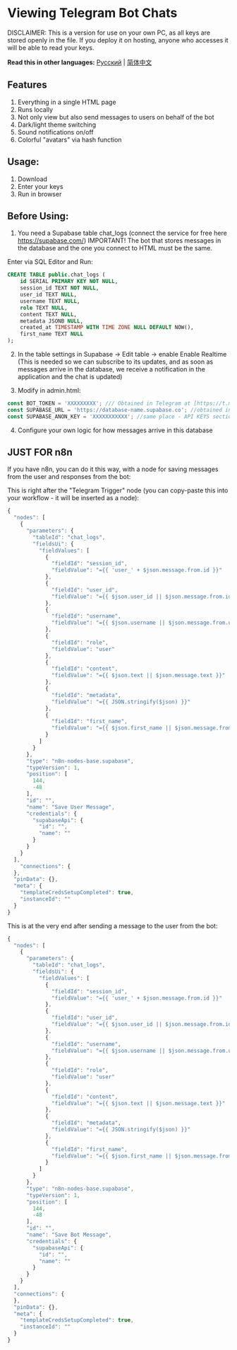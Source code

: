 # Viewing Telegram Bot Chats
DISCLAIMER: This is a version for use on your own PC, as all keys are stored openly in the file. If you deploy it on hosting, anyone who accesses it will be able to read your keys.

**Read this in other languages:** [Русский](README-RU.md) | [简体中文](README-CN.md)

## Features
1) Everything in a single HTML page
2) Runs locally
3) Not only view but also send messages to users on behalf of the bot
4) Dark/light theme switching
5) Sound notifications on/off
6) Colorful "avatars" via hash function

## Usage:
1) Download
2) Enter your keys
3) Run in browser

## Before Using:
1) You need a Supabase table chat_logs (connect the service for free here https://supabase.com/)
IMPORTANT! The bot that stores messages in the database and the one you connect to HTML must be the same.

Enter via SQL Editor and Run:
```sql
CREATE TABLE public.chat_logs (
    id SERIAL PRIMARY KEY NOT NULL,
    session_id TEXT NOT NULL,
    user_id TEXT NULL,
    username TEXT NULL,
    role TEXT NULL,
    content TEXT NULL,
    metadata JSONB NULL,
    created_at TIMESTAMP WITH TIME ZONE NULL DEFAULT NOW(),
    first_name TEXT NULL
);
```
2) In the table settings in Supabase -> Edit table -> enable Enable Realtime
(This is needed so we can subscribe to its updates, and as soon as messages arrive in the database, we receive a notification in the application and the chat is updated)

3) Modify in admin.html:
```js
const BOT_TOKEN = 'XXXXXXXXX'; /// Obtained in Telegram at [https://t.me/BotFather](https://t.me/BotFather)
const SUPABASE_URL = 'https://database-name.supabase.co'; //obtained in project settings of your database in supabase - Data API section
const SUPABASE_ANON_KEY = 'XXXXXXXXXXX'; //same place - API KEYS section
```



4) Configure your own logic for how messages arrive in this database


## JUST FOR n8n
If you have n8n, you can do it this way, with a node for saving messages from the user and responses from the bot:

This is right after the "Telegram Trigger" node (you can copy-paste this into your workflow - it will be inserted as a node):
```js
{
  "nodes": [
    {
      "parameters": {
        "tableId": "chat_logs",
        "fieldsUi": {
          "fieldValues": [
            {
              "fieldId": "session_id",
              "fieldValue": "={{ 'user_' + $json.message.from.id }}"
            },
            {
              "fieldId": "user_id",
              "fieldValue": "={{ $json.user_id || $json.message.from.id }}"
            },
            {
              "fieldId": "username",
              "fieldValue": "={{ $json.username || $json.message.from.username }}"
            },
            {
              "fieldId": "role",
              "fieldValue": "user"
            },
            {
              "fieldId": "content",
              "fieldValue": "={{ $json.text || $json.message.text }}"
            },
            {
              "fieldId": "metadata",
              "fieldValue": "={{ JSON.stringify($json) }}"
            },
            {
              "fieldId": "first_name",
              "fieldValue": "={{ $json.first_name || $json.message.from.first_name }}"
            }
          ]
        }
      },
      "type": "n8n-nodes-base.supabase",
      "typeVersion": 1,
      "position": [
        144,
        -48
      ],
      "id": "",
      "name": "Save User Message",
      "credentials": {
        "supabaseApi": {
          "id": "",
          "name": ""
        }
      }
    }
  ],
	"connections": {
  },
  "pinData": {},
  "meta": {
    "templateCredsSetupCompleted": true,
    "instanceId": ""
  }
}
```

This is at the very end after sending a message to the user from the bot:
```js
{
  "nodes": [
    {
      "parameters": {
        "tableId": "chat_logs",
        "fieldsUi": {
          "fieldValues": [
            {
              "fieldId": "session_id",
              "fieldValue": "={{ 'user_' + $json.message.from.id }}"
            },
            {
              "fieldId": "user_id",
              "fieldValue": "={{ $json.user_id || $json.message.from.id }}"
            },
            {
              "fieldId": "username",
              "fieldValue": "={{ $json.username || $json.message.from.username }}"
            },
            {
              "fieldId": "role",
              "fieldValue": "user"
            },
            {
              "fieldId": "content",
              "fieldValue": "={{ $json.text || $json.message.text }}"
            },
            {
              "fieldId": "metadata",
              "fieldValue": "={{ JSON.stringify($json) }}"
            },
            {
              "fieldId": "first_name",
              "fieldValue": "={{ $json.first_name || $json.message.from.first_name }}"
            }
          ]
        }
      },
      "type": "n8n-nodes-base.supabase",
      "typeVersion": 1,
      "position": [
        144,
        -48
      ],
      "id": "",
      "name": "Save Bot Message",
      "credentials": {
        "supabaseApi": {
          "id": "",
          "name": ""
        }
      }
    }
  ],
  "connections": {
  },
  "pinData": {},
  "meta": {
    "templateCredsSetupCompleted": true,
    "instanceId": ""
  }
}
```
